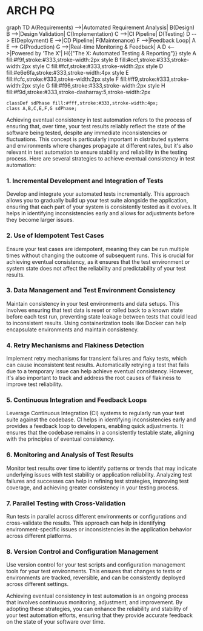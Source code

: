 # ARCH PQ

graph TD
    A(Requirements) -->|Automated Requirement Analysis| B(Design)
    B -->|Design Validation| C(Implementation)
    C -->|CI Pipeline| D(Testing)
    D --> E(Deployment)
    E -->|CD Pipeline| F(Maintenance)
    F -->|Feedback Loop| A
    E --> G(Production)
    G -->|Real-time Monitoring & Feedback| A
    D <-->|Powered by 'The X'| H{{"The X: Automated Testing & Reporting"}}
    style A fill:#f9f,stroke:#333,stroke-width:2px
    style B fill:#ccf,stroke:#333,stroke-width:2px
    style C fill:#fcf,stroke:#333,stroke-width:2px
    style D fill:#e6e6fa,stroke:#333,stroke-width:4px
    style E fill:#cfc,stroke:#333,stroke-width:2px
    style F fill:#ff9,stroke:#333,stroke-width:2px
    style G fill:#f96,stroke:#333,stroke-width:2px
    style H fill:#f9d,stroke:#333,stroke-dasharray:5,stroke-width:2px

    classDef sdPhase fill:#fff,stroke:#333,stroke-width:4px;
    class A,B,C,E,F,G sdPhase;



Achieving eventual consistency in test automation refers to the process of ensuring that, over time, your test results reliably reflect the state of the software being tested, despite any immediate inconsistencies or fluctuations. This concept is particularly important in distributed systems and environments where changes propagate at different rates, but it's also relevant in test automation to ensure stability and reliability in the testing process. Here are several strategies to achieve eventual consistency in test automation:

### 1. **Incremental Development and Integration of Tests**
Develop and integrate your automated tests incrementally. This approach allows you to gradually build up your test suite alongside the application, ensuring that each part of your system is consistently tested as it evolves. It helps in identifying inconsistencies early and allows for adjustments before they become larger issues.

### 2. **Use of Idempotent Test Cases**
Ensure your test cases are idempotent, meaning they can be run multiple times without changing the outcome of subsequent runs. This is crucial for achieving eventual consistency, as it ensures that the test environment or system state does not affect the reliability and predictability of your test results.

### 3. **Data Management and Test Environment Consistency**
Maintain consistency in your test environments and data setups. This involves ensuring that test data is reset or rolled back to a known state before each test run, preventing state leakage between tests that could lead to inconsistent results. Using containerization tools like Docker can help encapsulate environments and maintain consistency.

### 4. **Retry Mechanisms and Flakiness Detection**
Implement retry mechanisms for transient failures and flaky tests, which can cause inconsistent test results. Automatically retrying a test that fails due to a temporary issue can help achieve eventual consistency. However, it's also important to track and address the root causes of flakiness to improve test reliability.

### 5. **Continuous Integration and Feedback Loops**
Leverage Continuous Integration (CI) systems to regularly run your test suite against the codebase. CI helps in identifying inconsistencies early and provides a feedback loop to developers, enabling quick adjustments. It ensures that the codebase remains in a consistently testable state, aligning with the principles of eventual consistency.

### 6. **Monitoring and Analysis of Test Results**
Monitor test results over time to identify patterns or trends that may indicate underlying issues with test stability or application reliability. Analyzing test failures and successes can help in refining test strategies, improving test coverage, and achieving greater consistency in your testing process.

### 7. **Parallel Testing with Cross-Validation**
Run tests in parallel across different environments or configurations and cross-validate the results. This approach can help in identifying environment-specific issues or inconsistencies in the application behavior across different platforms.

### 8. **Version Control and Configuration Management**
Use version control for your test scripts and configuration management tools for your test environments. This ensures that changes to tests or environments are tracked, reversible, and can be consistently deployed across different settings.

Achieving eventual consistency in test automation is an ongoing process that involves continuous monitoring, adjustment, and improvement. By adopting these strategies, you can enhance the reliability and stability of your test automation efforts, ensuring that they provide accurate feedback on the state of your software over time.
